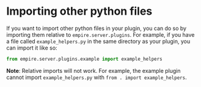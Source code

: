# Importing other python files

If you want to import other python files in your plugin, you can do so by importing
them relative to `empire.server.plugins`. For example, if you have a file called
`example_helpers.py` in the same directory as your plugin, you can import it like so:

```python
from empire.server.plugins.example import example_helpers
```

**Note**: Relative imports will not work. For example, the example plugin cannot
import `example_helpers.py` with `from . import example_helpers`.
